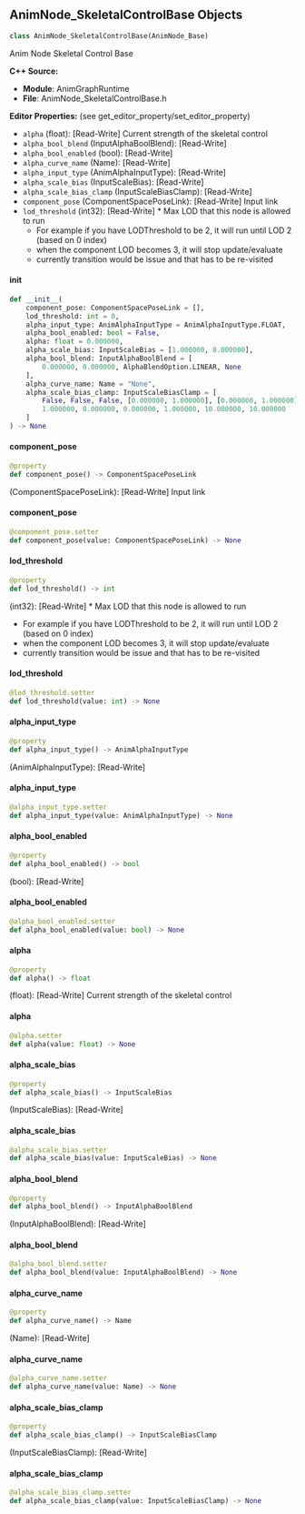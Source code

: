 ## AnimNode_SkeletalControlBase Objects

```python
class AnimNode_SkeletalControlBase(AnimNode_Base)
```

Anim Node Skeletal Control Base

**C++ Source:**

- **Module**: AnimGraphRuntime
- **File**: AnimNode_SkeletalControlBase.h

**Editor Properties:** (see get_editor_property/set_editor_property)

- ``alpha`` (float):  [Read-Write] Current strength of the skeletal control
- ``alpha_bool_blend`` (InputAlphaBoolBlend):  [Read-Write]
- ``alpha_bool_enabled`` (bool):  [Read-Write]
- ``alpha_curve_name`` (Name):  [Read-Write]
- ``alpha_input_type`` (AnimAlphaInputType):  [Read-Write]
- ``alpha_scale_bias`` (InputScaleBias):  [Read-Write]
- ``alpha_scale_bias_clamp`` (InputScaleBiasClamp):  [Read-Write]
- ``component_pose`` (ComponentSpacePoseLink):  [Read-Write] Input link
- ``lod_threshold`` (int32):  [Read-Write] * Max LOD that this node is allowed to run
  * For example if you have LODThreshold to be 2, it will run until LOD 2 (based on 0 index)
  * when the component LOD becomes 3, it will stop update/evaluate
  * currently transition would be issue and that has to be re-visited

<a id="unreal.AnimNode_SkeletalControlBase.__init__"></a>

#### __init__

```python
def __init__(
    component_pose: ComponentSpacePoseLink = [],
    lod_threshold: int = 0,
    alpha_input_type: AnimAlphaInputType = AnimAlphaInputType.FLOAT,
    alpha_bool_enabled: bool = False,
    alpha: float = 0.000000,
    alpha_scale_bias: InputScaleBias = [1.000000, 0.000000],
    alpha_bool_blend: InputAlphaBoolBlend = [
        0.000000, 0.000000, AlphaBlendOption.LINEAR, None
    ],
    alpha_curve_name: Name = "None",
    alpha_scale_bias_clamp: InputScaleBiasClamp = [
        False, False, False, [0.000000, 1.000000], [0.000000, 1.000000],
        1.000000, 0.000000, 0.000000, 1.000000, 10.000000, 10.000000
    ]
) -> None
```

<a id="unreal.AnimNode_SkeletalControlBase.component_pose"></a>

#### component_pose

```python
@property
def component_pose() -> ComponentSpacePoseLink
```

(ComponentSpacePoseLink):  [Read-Write] Input link

<a id="unreal.AnimNode_SkeletalControlBase.component_pose"></a>

#### component_pose

```python
@component_pose.setter
def component_pose(value: ComponentSpacePoseLink) -> None
```

<a id="unreal.AnimNode_SkeletalControlBase.lod_threshold"></a>

#### lod_threshold

```python
@property
def lod_threshold() -> int
```

(int32):  [Read-Write] * Max LOD that this node is allowed to run
* For example if you have LODThreshold to be 2, it will run until LOD 2 (based on 0 index)
* when the component LOD becomes 3, it will stop update/evaluate
* currently transition would be issue and that has to be re-visited

<a id="unreal.AnimNode_SkeletalControlBase.lod_threshold"></a>

#### lod_threshold

```python
@lod_threshold.setter
def lod_threshold(value: int) -> None
```

<a id="unreal.AnimNode_SkeletalControlBase.alpha_input_type"></a>

#### alpha_input_type

```python
@property
def alpha_input_type() -> AnimAlphaInputType
```

(AnimAlphaInputType):  [Read-Write]

<a id="unreal.AnimNode_SkeletalControlBase.alpha_input_type"></a>

#### alpha_input_type

```python
@alpha_input_type.setter
def alpha_input_type(value: AnimAlphaInputType) -> None
```

<a id="unreal.AnimNode_SkeletalControlBase.alpha_bool_enabled"></a>

#### alpha_bool_enabled

```python
@property
def alpha_bool_enabled() -> bool
```

(bool):  [Read-Write]

<a id="unreal.AnimNode_SkeletalControlBase.alpha_bool_enabled"></a>

#### alpha_bool_enabled

```python
@alpha_bool_enabled.setter
def alpha_bool_enabled(value: bool) -> None
```

<a id="unreal.AnimNode_SkeletalControlBase.alpha"></a>

#### alpha

```python
@property
def alpha() -> float
```

(float):  [Read-Write] Current strength of the skeletal control

<a id="unreal.AnimNode_SkeletalControlBase.alpha"></a>

#### alpha

```python
@alpha.setter
def alpha(value: float) -> None
```

<a id="unreal.AnimNode_SkeletalControlBase.alpha_scale_bias"></a>

#### alpha_scale_bias

```python
@property
def alpha_scale_bias() -> InputScaleBias
```

(InputScaleBias):  [Read-Write]

<a id="unreal.AnimNode_SkeletalControlBase.alpha_scale_bias"></a>

#### alpha_scale_bias

```python
@alpha_scale_bias.setter
def alpha_scale_bias(value: InputScaleBias) -> None
```

<a id="unreal.AnimNode_SkeletalControlBase.alpha_bool_blend"></a>

#### alpha_bool_blend

```python
@property
def alpha_bool_blend() -> InputAlphaBoolBlend
```

(InputAlphaBoolBlend):  [Read-Write]

<a id="unreal.AnimNode_SkeletalControlBase.alpha_bool_blend"></a>

#### alpha_bool_blend

```python
@alpha_bool_blend.setter
def alpha_bool_blend(value: InputAlphaBoolBlend) -> None
```

<a id="unreal.AnimNode_SkeletalControlBase.alpha_curve_name"></a>

#### alpha_curve_name

```python
@property
def alpha_curve_name() -> Name
```

(Name):  [Read-Write]

<a id="unreal.AnimNode_SkeletalControlBase.alpha_curve_name"></a>

#### alpha_curve_name

```python
@alpha_curve_name.setter
def alpha_curve_name(value: Name) -> None
```

<a id="unreal.AnimNode_SkeletalControlBase.alpha_scale_bias_clamp"></a>

#### alpha_scale_bias_clamp

```python
@property
def alpha_scale_bias_clamp() -> InputScaleBiasClamp
```

(InputScaleBiasClamp):  [Read-Write]

<a id="unreal.AnimNode_SkeletalControlBase.alpha_scale_bias_clamp"></a>

#### alpha_scale_bias_clamp

```python
@alpha_scale_bias_clamp.setter
def alpha_scale_bias_clamp(value: InputScaleBiasClamp) -> None
```

<a id="unreal.InputScaleBiasClamp"></a>